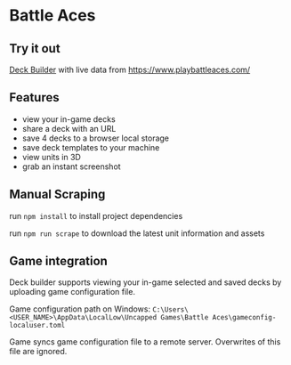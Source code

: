 # Battle Aces

## Try it out

[Deck Builder](https://zaokret.github.io/battle-aces/) with live data from https://www.playbattleaces.com/

## Features

 - view your in-game decks
 - share a deck with an URL
 - save 4 decks to a browser local storage
 - save deck templates to your machine 
 - view units in 3D 
 - grab an instant screenshot

## Manual Scraping

run `npm install` to install project dependencies

run `npm run scrape` to download the latest unit information and assets

## Game integration

Deck builder supports viewing your in-game selected and saved decks by uploading game configuration file.

Game configuration path on Windows: `C:\Users\<USER_NAME>\AppData\LocalLow\Uncapped Games\Battle Aces\gameconfig-localuser.toml` 

Game syncs game configuration file to a remote server. Overwrites of this file are ignored.


